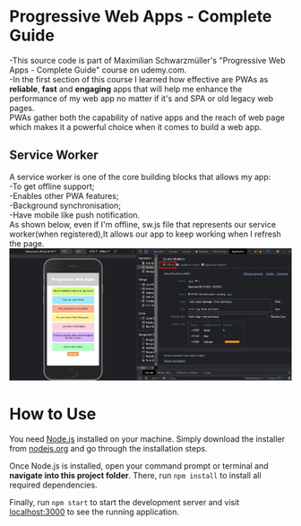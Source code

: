# Progressive Web Apps - Complete Guide
-This source code is part of Maximilian Schwarzmüller's "Progressive Web Apps - Complete Guide" course on udemy.com.  
-In the first section of this course I learned how effective are PWAs as  **reliable**, **fast** and **engaging** apps that will help me enhance the performance of my web app no matter if it's and SPA or old legacy web pages.  
PWAs gather both the capability of native apps and the reach of web page which makes it a powerful choice when it comes to build a web app.
## Service Worker  
A service worker is one of the core building blocks that allows my app:  
-To get offline support;  
-Enables other PWA features;  
-Background synchronisation;  
-Have mobile like push notification.  
As shown below, even if I'm offline, sw.js file that represents our service worker(when registered),It allows our app to keep working when I refresh the page.  
![example of the sercice worker role](https://github.com/fedilayoub/pwa-service-worker/blob/main/service_worker.jpg)  
# How to Use
You need [Node.js](https://nodejs.org) installed on your machine. Simply download the installer from [nodejs.org](https://nodejs.org) and go through the installation steps.

Once Node.js is installed, open your command prompt or terminal and **navigate into this project folder**. There, run `npm install` to install all required dependencies.

Finally, run `npm start` to start the development server and visit [localhost:3000](http://localhost:3000) to see the running application.

